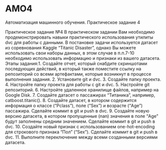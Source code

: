 # AMO4
Автоматизация машинного обучения. Практическое задание 4

Практическое задание №4
В практическом задании Вам необходимо продемонстрировать навыки практического использования утилиты dvc для работы с данными. В постановке задачи используется датасет из соревнования Kaggle “Titanic Disaster”, однако Вы можете использовать свои наборы данных, в этом случае в п.п.7-10 необходимо использовать информацию и признаки из вашего датасета. 
Этапы задания:1. Создайте отчет, который снабдите скриншотами последующих действий, в который также поместите ссылку на репозиторий со всеми артефактами, которые возникнут в процессе выполнения задания.
2. Установите git и dvc.
3. Создайте папку проекта.
4. Настройте папку проекта для работы с git и dvc.
5. Настройте git репозиторий.
6. Настройте удаленное хранилище файлов, например на Google Disk.
7. Создайте датасет о пассажирах “Титаника”, например, catboost.titanic().
8. Создайте датасет, в котором содержится информация о классе (“Pclass”), поле (“Sex”) и возрасте (“Age”) пассажира. Сделайте коммит в git и push в dvc.
9. Создайте новую версию датасета, в котором пропущенные (nan) значения в поле “Age” будут заполнены средним значением. Сделайте коммит в git и push в dvc.
10. Создайте новый признак с использованием one-hot-encoding для строкового признака “Пол” (“Sex”). Сделайте коммит в git и push в dvc.
11. Выполните переключение между всеми созданными версиями датасета.
